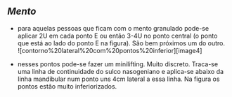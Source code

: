 ## ***Mento***


- para aquelas pessoas que ficam com o mento granulado pode-se aplicar 2U em cada ponto E ou então 3-4U no ponto central (o ponto que está ao lado do ponto E na figura). São bem próximos um do outro.  
![contorno%20lateral%20com%20pontos%20inferior][image4]

- nesses pontos pode-se fazer um minilifting. Muito discreto. Traca-se uma linha de continuidade do sulco nasogeniano e aplica-se abaixo da linha mandibular num ponto uns 4cm lateral a essa linha. Na figura os pontos estão muito inferiorizados.

